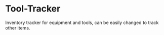 # Tool-Tracker

Inventory tracker for equipment and tools, can be easily changed to track other items.
